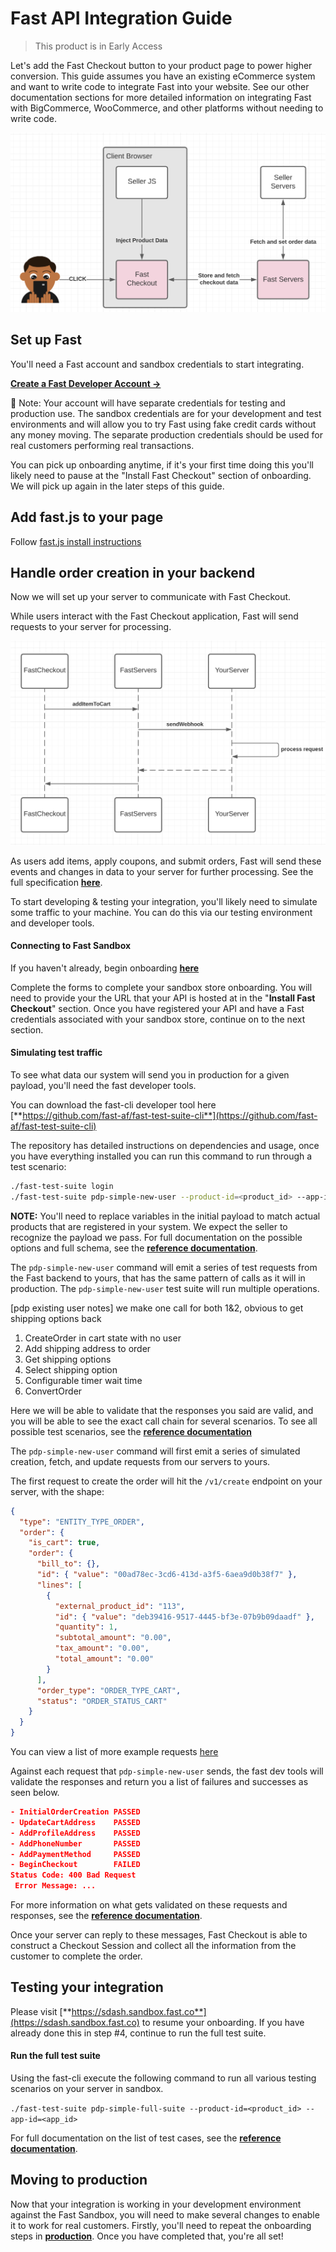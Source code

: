 # Fast API Integration Guide

> This product is in Early Access

Let's add the Fast Checkout button to your product page to power higher conversion. This guide assumes you have an existing eCommerce system and want to write code to integrate Fast into your website. See our other documentation sections for more detailed information on integrating Fast with BigCommerce, WooCommerce, and other platforms without needing to write code.

![Interacting with Fast Checkout](images/fast-api/overview.png)

## Set up Fast

You'll need a Fast account and sandbox credentials to start integrating.

[**Create a Fast Developer Account →**](https://http://sdash.sandbox.fast.co/)

🚨 Note: Your account will have separate credentials for testing and production use. The sandbox credentials are for your development and test environments and will allow you to try Fast using fake credit cards without any money moving. The separate production credentials should be used for real customers performing real transactions.

You can pick up onboarding anytime, if it's your first time doing this you'll likely need to pause at the "Install Fast Checkout" section of onboarding. We will pick up again in the later steps of this guide.

## Add fast.js to your page

Follow [fast.js install instructions](fast-api-fastjs)

## Handle order creation in your backend

Now we will set up your server to communicate with Fast Checkout.

While users interact with the Fast Checkout application, Fast will send requests to your server for processing.

![Handle order creation in the backend](images/fast-api/handle-order-creation.png)

As users add items, apply coupons, and submit orders, Fast will send these events and changes in data to your server for further processing. See the full specification [**here**](https://www.fast.co/docs/order/order/).

To start developing & testing your integration, you'll likely need to simulate some traffic to your machine. You can do this via our testing environment and developer tools.

#### Connecting to Fast Sandbox

If you haven't already, begin onboarding [**here**](https://sandbox.sdash.fast.co)

Complete the forms to complete your sandbox store onboarding. You will need to provide your the URL that your API is hosted at in the "**Install Fast Checkout**" section. Once you have registered your API and have a Fast credentials associated with your sandbox store, continue on to the next section.

#### Simulating test traffic

To see what data our system will send you in production for a given payload, you'll need the fast developer tools.

You can download the fast-cli developer tool here [**https://github.com/fast-af/fast-test-suite-cli**](https://github.com/fast-af/fast-test-suite-cli)

The repository has detailed instructions on dependencies and usage, once you have everything installed you can run this command to run through a test scenario:

```bash
./fast-test-suite login
./fast-test-suite pdp-simple-new-user --product-id=<product_id> --app-id=<app_id>
```

**NOTE:** You'll need to replace variables in the initial payload to match actual products that are registered in your system. We expect the seller to recognize the payload we pass. For full documentation on the possible options and full schema, see the [**reference documentation**](https://www.fast.co/docs/order/order/).

The `pdp-simple-new-user` command will emit a series of test requests from the Fast backend to yours, that has the same pattern of calls as it will in production. The `pdp-simple-new-user` test suite will run multiple operations.

[pdp existing user notes] we make one call for both 1&2, obvious to get shipping options back

1. CreateOrder in cart state with no user
2. Add shipping address to order
3. Get shipping options
4. Select shipping option
5. Configurable timer wait time
6. ConvertOrder

Here we will be able to validate that the responses you said are valid, and you will be able to see the exact call chain for several scenarios. To see all possible test scenarios, see the [**reference documentation**](https://www.fast.co/docs/order/order/)

The `pdp-simple-new-user` command will first emit a series of simulated creation, fetch, and update requests from our servers to yours.

The first request to create the order will hit the `/v1/create` endpoint on your server, with the shape:

```json
{
  "type": "ENTITY_TYPE_ORDER",
  "order": {
    "is_cart": true,
    "order": {
      "bill_to": {},
      "id": { "value": "00ad78ec-3cd6-413d-a3f5-6aea9d0b38f7" },
      "lines": [
        {
          "external_product_id": "113",
          "id": { "value": "deb39416-9517-4445-bf3e-07b9b09daadf" },
          "quantity": 1,
          "subtotal_amount": "0.00",
          "tax_amount": "0.00",
          "total_amount": "0.00"
        }
      ],
      "order_type": "ORDER_TYPE_CART",
      "status": "ORDER_STATUS_CART"
    }
  }
}
```

You can view a list of more example requests [here](https://github.com/fast-af/di-reference-implementation/blob/main/EXAMPLES.md)

Against each request that `pdp-simple-new-user` sends, the fast dev tools will validate the responses and return you a list of failures and successes as seen below.

```json
- InitialOrderCreation PASSED
- UpdateCartAddress    PASSED
- AddProfileAddress    PASSED
- AddPhoneNumber       PASSED
- AddPaymentMethod     PASSED
- BeginCheckout        FAILED
Status Code: 400 Bad Request
 Error Message: ...
```

For more information on what gets validated on these requests and responses, see the [**reference documentation**](https://www.fast.co/docs/order/order/).

Once your server can reply to these messages, Fast Checkout is able to construct a Checkout Session and collect all the information from the customer to complete the order.

## Testing your integration

Please visit [**https://sdash.sandbox.fast.co**](https://sdash.sandbox.fast.co) to resume your onboarding. If you have already done this in step #4, continue to run the full test suite.

#### Run the full test suite

Using the fast-cli execute the following command to run all various testing scenarios on your server in sandbox.

`./fast-test-suite pdp-simple-full-suite --product-id=<product_id> --app-id=<app_id>`

For full documentation on the list of test cases, see the [**reference documentation**](https://www.fast.co/docs/order/order/).

## Moving to production

Now that your integration is working in your development environment against the Fast Sandbox, you will need to make several changes to enable it to work for real customers. Firstly, you'll need to repeat the onboarding steps in [**production**](https://sdash.fast.co). Once you have completed that, you're all set!
